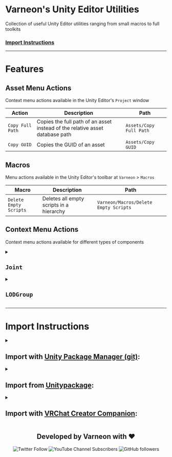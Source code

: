 # Varneon's Unity Editor Utilities
Collection of useful Unity Editor utilities ranging from small macros to full toolkits

### [Import Instructions](#import-instructions-1)

---

# Features

## Asset Menu Actions

Context menu actions available in the Unity Editor's `Project` window

| Action | Description | Path |
| - | - | - |
| `Copy Full Path` | Copies the full path of an asset instead of the relative asset database path | `Assets/Copy Full Path` |
| `Copy GUID` | Copies the GUID of an asset | `Assets/Copy GUID` |

## Macros

Menu actions available in the Unity Editor's toolbar at `Varneon` > `Macros`

| Macro | Description | Path |
| - | - | - |
| `Delete Empty Scripts` | Deletes all empty scripts in a hierarchy | `Varneon/Macros/Delete Empty Scripts` |

## Context Menu Actions

Context menu actions available for different types of components

<details>
<summary>

## `Joint`</summary>

| Action | Description |
| - | - |
| `Set Connected Body To Parent` | Sets the nearest Rigidbody in any parent as connected body of the joint |
| `Set Connected Body To Child` | Sets the nearest Rigidbody in any child as connected body of the joint |

</details><details>
<summary>

## `LODGroup`</summary>

| Action | Description |
| - | - |
| `Remove Missing Renderers` | Removes missing renderer references from LODGroup. Prevents severe editor [errors](https://github.com/Varneon/UnityEditorUtilities/issues/10) |

</details>

---

# Import Instructions

<details><summary>

## Import with [Unity Package Manager (git)](https://docs.unity3d.com/2019.4/Documentation/Manual/upm-ui-giturl.html):</summary>

> 1. Navigate to your toolbar: `Window` > `Package Manager` > `[+]` > `Add package from git URL...` and paste in: `https://github.com/Varneon/UnityEditorUtilities.git`

</details><details><summary>

## Import from [Unitypackage](https://docs.unity3d.com/2019.4/Documentation/Manual/AssetPackagesImport.html):</summary>

> 1. Download latest Unity Editor Utilities from [here](https://github.com/Varneon/UnityEditorUtilities/releases/latest)
> 2. Import the downloaded .unitypackage into your Unity project

</details><details><summary>

## Import with [VRChat Creator Companion](https://vcc.docs.vrchat.com/vpm/packages#user-packages):</summary>

> 1. Download the the repository's .zip [here](https://github.com/Varneon/UnityEditorUtilities/archive/refs/heads/main.zip)
> 2. Unpack the .zip somewhere
> 3. In VRChat Creator Companion, navigate to `Settings` > `User Packages` > `Add`
> 4. Navigate to the unpacked folder, `com.varneon.editor-utilities` and click `Select Folder`
> 5. `Varneon's Editor Utilities` should now be visible under `Local User Packages` in the project view in VRChat Creator Companion

</details>

<div align="center">

## Developed by Varneon with :hearts:

![Twitter Follow](https://img.shields.io/twitter/follow/Varneon?color=%231c9cea&label=%40Varneon&logo=Twitter&style=for-the-badge)
![YouTube Channel Subscribers](https://img.shields.io/youtube/channel/subscribers/UCKTxeXy7gyaxr-YA9qGWOYg?color=%23FF0000&label=Varneon&logo=YouTube&style=for-the-badge)
![GitHub followers](https://img.shields.io/github/followers/Varneon?color=%23303030&label=Varneon&logo=GitHub&style=for-the-badge)

</div>
